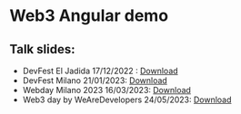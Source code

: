 # Web3 Angular demo


## Talk slides:

- DevFest El Jadida 17/12/2022 : [Download](./src/assets/doc/talk_dev_fest.pdf "download")
- DevFest Milano 21/01/2023: [Download](./src/assets/doc/devfest%20milano.pdf "download")
- Webday Milano 2023 16/03/2023: [Download](./src/assets/doc/webday23_erradi.pdf "download")
- Web3 day by WeAreDevelopers 24/05/2023: [Download](./src/assets/doc/web3day23_erradi.pdf "download")

